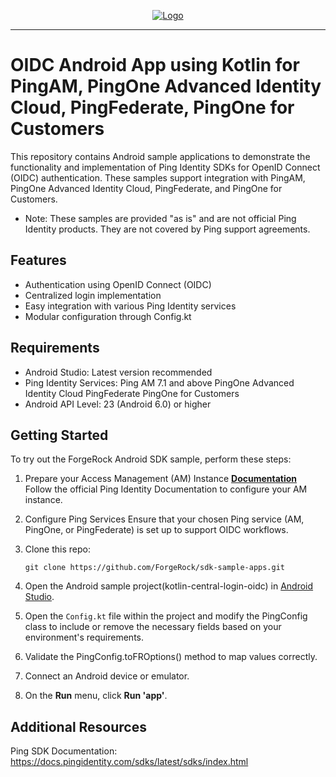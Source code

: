 <p align="center">
  <a href="https://github.com/ForgeRock/sdk-sample-apps">
    <img src="https://cdn.forgerock.com/logo/interim/Logo-PingIdentity-ForgeRock-Hor-FullColor.svg" alt="Logo">
  </a>
  <hr/>
</p>

# OIDC Android App using Kotlin for PingAM, PingOne Advanced Identity Cloud, PingFederate, PingOne for Customers

This repository contains Android sample applications to demonstrate the functionality and implementation of Ping Identity SDKs for OpenID Connect (OIDC) authentication. These samples support integration with PingAM, PingOne Advanced Identity Cloud, PingFederate, and PingOne for Customers.
- Note: These samples are provided "as is" and are not official Ping Identity products. They are not covered by Ping support agreements.

## Features
- Authentication using OpenID Connect (OIDC)
- Centralized login implementation
- Easy integration with various Ping Identity services
- Modular configuration through Config.kt

## Requirements

- Android Studio: Latest version recommended
- Ping Identity Services:
    Ping AM 7.1 and above
    PingOne Advanced Identity Cloud
    PingFederate
    PingOne for Customers
- Android API Level: 23 (Android 6.0) or higher


## Getting Started

To try out the ForgeRock Android SDK sample, perform these steps:
1. Prepare your Access Management (AM) Instance **[Documentation](https://docs.pingidentity.com/sdks/latest/sdks/configure-your-server.html)**
    Follow the official Ping Identity Documentation to configure your AM instance.

2. Configure Ping Services
    Ensure that your chosen Ping service (AM, PingOne, or PingFederate) is set up to support OIDC workflows.

3. Clone this repo:

    ```
    git clone https://github.com/ForgeRock/sdk-sample-apps.git
    ```
4. Open the Android sample project(kotlin-central-login-oidc) in [Android Studio](https://developer.android.com/studio).
5. Open the `Config.kt` file within the project and modify the PingConfig class to include or remove the necessary fields based on your environment's requirements.
6. Validate the PingConfig.toFROptions() method to map values correctly.
7. Connect an Android device or emulator.
8. On the **Run** menu, click **Run 'app'**.

## Additional Resources
Ping SDK Documentation: https://docs.pingidentity.com/sdks/latest/sdks/index.html

